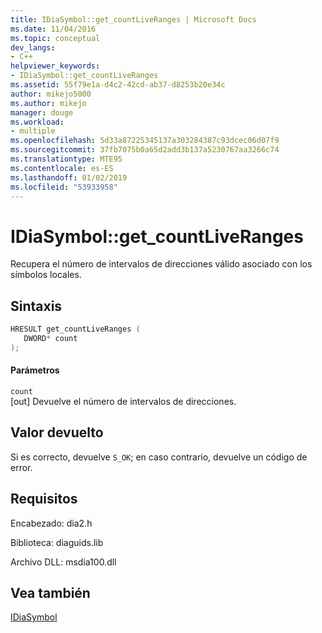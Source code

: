 ```yaml
---
title: IDiaSymbol::get_countLiveRanges | Microsoft Docs
ms.date: 11/04/2016
ms.topic: conceptual
dev_langs:
- C++
helpviewer_keywords:
- IDiaSymbol::get_countLiveRanges
ms.assetid: 55f79e1a-d4c2-42cd-ab37-d8253b20e34c
author: mikejo5000
ms.author: mikejo
manager: douge
ms.workload:
- multiple
ms.openlocfilehash: 5d33a87225345137a303284387c93dcec06d07f9
ms.sourcegitcommit: 37fb7075b0a65d2add3b137a5230767aa3266c74
ms.translationtype: MTE95
ms.contentlocale: es-ES
ms.lasthandoff: 01/02/2019
ms.locfileid: "53933958"
---
```

# <a name="idiasymbolgetcountliveranges"></a>IDiaSymbol::get_countLiveRanges
Recupera el número de intervalos de direcciones válido asociado con los símbolos locales.  
  
## <a name="syntax"></a>Sintaxis  
  
```C++  
HRESULT get_countLiveRanges (   
   DWORD* count  
);  
```  
  
#### <a name="parameters"></a>Parámetros  
 `count`  
 [out] Devuelve el número de intervalos de direcciones.  
  
## <a name="return-value"></a>Valor devuelto  
 Si es correcto, devuelve `S_OK`; en caso contrario, devuelve un código de error.  
  
## <a name="requirements"></a>Requisitos  
 Encabezado: dia2.h  
  
 Biblioteca: diaguids.lib  
  
 Archivo DLL: msdia100.dll  
  
## <a name="see-also"></a>Vea también  
 [IDiaSymbol](../../debugger/debug-interface-access/idiasymbol.md)